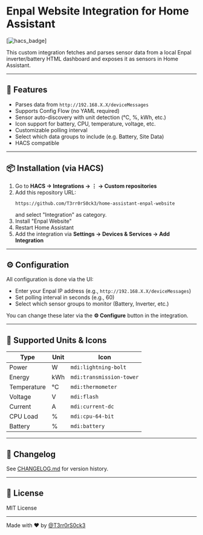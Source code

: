 # Enpal Website Integration for Home Assistant

[![hacs_badge](https://img.shields.io/badge/HACS-Custom-orange.svg?style=for-the-badge&logo=home-assistant)]

This custom integration fetches and parses sensor data from a local Enpal inverter/battery HTML dashboard and exposes it as sensors in Home Assistant.

---

## 🌟 Features

- Parses data from `http://192.168.X.X/deviceMessages`
- Supports Config Flow (no YAML required)
- Sensor auto-discovery with unit detection (°C, %, kWh, etc.)
- Icon support for battery, CPU, temperature, voltage, etc.
- Customizable polling interval
- Select which data groups to include (e.g. Battery, Site Data)
- HACS compatible

---

## 📦 Installation (via HACS)

1. Go to **HACS → Integrations → ⋮ → Custom repositories**
2. Add this repository URL:
   ```
   https://github.com/T3rr0rS0ck3/home-assistant-enpal-website
   ```
   and select "Integration" as category.
3. Install "Enpal Website"
4. Restart Home Assistant
5. Add the integration via **Settings → Devices & Services → Add Integration**

---

## ⚙️ Configuration

All configuration is done via the UI:

- Enter your Enpal IP address (e.g., `http://192.168.X.X/deviceMessages`)
- Set polling interval in seconds (e.g., 60)
- Select which sensor groups to monitor (Battery, Inverter, etc.)

You can change these later via the **⚙️ Configure** button in the integration.

---

## 🧪 Supported Units & Icons

| Type       | Unit  | Icon              |
|------------|-------|-------------------|
| Power      | W     | `mdi:lightning-bolt` |
| Energy     | kWh   | `mdi:transmission-tower` |
| Temperature| °C    | `mdi:thermometer` |
| Voltage    | V     | `mdi:flash`       |
| Current    | A     | `mdi:current-dc`  |
| CPU Load   | %     | `mdi:cpu-64-bit`  |
| Battery    | %     | `mdi:battery`     |

---

## 📄 Changelog

See [CHANGELOG.md](./CHANGELOG.md) for version history.

---

## 📜 License

MIT License

---

Made with ❤️ by [@T3rr0rS0ck3](https://github.com/T3rr0rS0ck3)
